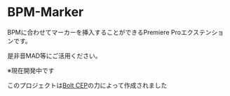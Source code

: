 # BPM-Marker

BPMに合わせてマーカーを挿入することができるPremiere Proエクステンションです。

是非音MAD等にご活用ください。

※現在開発中です

このプロジェクトは[Bolt CEP](https://hyperbrew.co/resources/bolt-cep)の力によって作成されました
